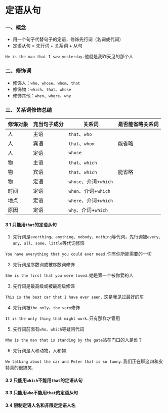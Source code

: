 # 定语从句

### 一、概念

- 用一个句子代替句子的定语，修饰先行词（名词或代词）
- 定语从句 = 先行词 + 关系词 + 从句

`He is the man that I saw yesterday.`他就是我昨天见的那个人

### 二、修饰词

- 修饰人：`who`、`whose`、`whom`、`that`
- 修饰物：`which`、`that`、`whose`
- 修饰其他：`when`、`where`、`why`

### 三、关系词修饰总结

修饰对象 | 充当句子成分 | 关系词 | 是否能省略关系词
---| --- | --- |---
人 | 主语 | `that`、`who` | 
人 | 宾语 | `that`、`whom` | 能省略
人 | 定语 | `whose` | 
物 | 主语 | `that`、`which` | 
物 | 宾语 | `that`、`which` | 能省略
物 | 定语 | `whose`、介词+`which` | 
时间 | 定语 | `when`、介词+`which` | 
地点 | 定语 | `where`、介词+`which` | 
原因 | 定语 | `why`、介词+`which` | 

#### 3.1 只能用`that`的定语从句

1. 先行词是`everthing`、`anything`、`nobody`、`nothing`等代词，先行词被`every`、`any`、`all`、`some`、`little`等代词修饰

`You have everything that you could ever need.`你有你所能需要的一切

2. 先行词是序数词或被序数词修饰

`She is the first that you were loved.`她是第一个被你爱的人

3. 先行词是最高级或被最高级修饰

`This is the best car that I have ever seen.` 这是我见过最好的车

4. 先行词被`the only`、`the very`修饰

`It is the only thing that might work.`只有那样才管用

5. 先行词前面有`who`、`which`等疑问代词

`Who is the man that is standing by the gate`站在门口的人是谁？

6. 先行词是人和动物，人和物

`We talking about the car and Peter that is so funny.`我们正在聊这四和皮特真的很搞笑.

#### 3.2 只能用`which`不能用`that`的定语从句

#### 3.3 只能用`who`不能用`that`的定语从句

#### 3.4 限制定语人名和非限定定语人名
